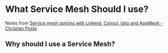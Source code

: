 # What Service Mesh Should I use?

Notes from [Service mesh options with Linkerd, Consul, Istio and AppMesh - Christian Posta](https://www.youtube.com/watch?v=Keebapu6sWI)

## Why should I use a Service Mesh?
